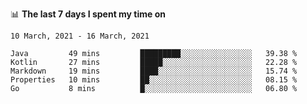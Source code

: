 <!--
### Hi there 👋

- 🤔 I was learning formal verification with Coq formally, but want to **build things** now.
- 😬 I am broadly interested in **computer systems** and **programming languages** (just a beginner 🥺).
- 🤩 (I hope I can) code for fun!

<img src="https://github-readme-stats.vercel.app/api?username=xxchan&show_icons=true&icon_color=0366d6&text_color=24292e&bg_color=ffffff&hide_title=true" />

---
-->


📊 **The last 7 days I spent my time on** 

<!--START_SECTION:waka-->
```text
10 March, 2021 - 16 March, 2021

Java         49 mins         █████████░░░░░░░░░░░░░░░░   39.38 % 
Kotlin       27 mins         █████░░░░░░░░░░░░░░░░░░░░   22.28 % 
Markdown     19 mins         ████░░░░░░░░░░░░░░░░░░░░░   15.74 % 
Properties   10 mins         ██░░░░░░░░░░░░░░░░░░░░░░░   08.15 % 
Go           8 mins          █░░░░░░░░░░░░░░░░░░░░░░░░   06.80 %
```
<!--END_SECTION:waka-->

<!--
**xxchan/xxchan** is a ✨ _special_ ✨ repository because its `README.md` (this file) appears on your GitHub profile.

Here are some ideas to get you started:

- 🔭 I’m currently working on ...
- 🌱 I’m currently learning ...
- 👯 I’m looking to collaborate on ...
- 🤔 I’m looking for help with ...
- 💬 Ask me about ...
- 📫 How to reach me: ...
- 😄 Pronouns: ...
- ⚡ Fun fact: ...
-->
